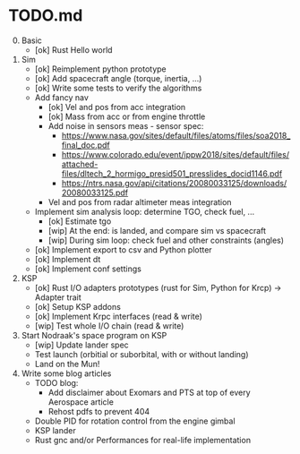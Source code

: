 # TODO.md

0. Basic
    * [ok] Rust Hello world
1. Sim
    * [ok] Reimplement python prototype
    * [ok] Add spacecraft angle (torque, inertia, ...)
    * [ok] Write some tests to verify the algorithms
    * Add fancy nav
        * [ok] Vel and pos from acc integration
        * [ok] Mass from acc or from engine throttle
        * Add noise in sensors meas - sensor spec:
            * https://www.nasa.gov/sites/default/files/atoms/files/soa2018_final_doc.pdf
            * https://www.colorado.edu/event/ippw2018/sites/default/files/attached-files/dltech_2_hormigo_presid501_presslides_docid1146.pdf
            * https://ntrs.nasa.gov/api/citations/20080033125/downloads/20080033125.pdf
        * Vel and pos from radar altimeter meas integration
    * Implement sim analysis loop: determine TGO, check fuel, ...
        * [ok] Estimate tgo
        * [wip] At the end: is landed, and compare sim vs spacecraft
        * [wip] During sim loop: check fuel and other constraints (angles)
    * [ok] Implement export to csv and Python plotter
    * [ok] Implement dt
    * [ok] Implement conf settings
2. KSP
    * [ok] Rust I/O adapters prototypes (rust for Sim, Python for Krcp) -> Adapter trait
    * [ok] Setup KSP addons
    * [ok] Implement Krpc interfaces (read & write)
    * [wip] Test whole I/O chain (read & write)
3. Start Nodraak's space program on KSP
    * [wip] Update lander spec
    * Test launch (orbitial or suborbital, with or without landing)
    * Land on the Mun!
4. Write some blog articles
    * TODO blog:
        * Add disclaimer about Exomars and PTS at top of every Aerospace article
        * Rehost pdfs to prevent 404
    * Double PID for rotation control from the engine gimbal
    * KSP lander
    * Rust gnc and/or Performances for real-life implementation
